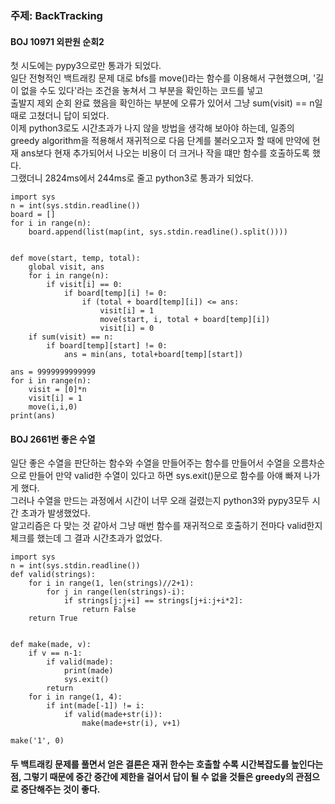 ### 주제: BackTracking
#### BOJ 10971 외판원 순회2
첫 시도에는 pypy3으로만 통과가 되었다.   
일단 전형적인 백트래킹 문제 대로 bfs를 move()라는 함수를 이용해서 구현했으며, '길이 없을 수도 있다'라는 조건을 놓쳐서 그 부분을 확인하는 코드를 넣고  
출발지 제외 순회 완료 했음을 확인하는 부분에 오류가 있어서 그냥 sum(visit) == n일 때로 고쳤더니 답이 되었다.  
이제 python3로도 시간초과가 나지 않을 방법을 생각해 보아야 하는데, 일종의 greedy algorithm을 적용해서 재귀적으로 다음 단계를 불러오고자 할 때에 만약에 현재 ans보다 현재 추가되어서 나오는 비용이 더 크거나 작을 떄만 함수를 호출하도록 했다.  
그랬더니 2824ms에서 244ms로 줄고 python3로 통과가 되었다.
```py3
import sys
n = int(sys.stdin.readline())
board = []
for i in range(n):
    board.append(list(map(int, sys.stdin.readline().split())))


def move(start, temp, total):
    global visit, ans
    for i in range(n):
        if visit[i] == 0:
            if board[temp][i] != 0:
                if (total + board[temp][i]) <= ans:
                    visit[i] = 1
                    move(start, i, total + board[temp][i])
                    visit[i] = 0
    if sum(visit) == n:
        if board[temp][start] != 0:
            ans = min(ans, total+board[temp][start])

ans = 9999999999999
for i in range(n):
    visit = [0]*n
    visit[i] = 1
    move(i,i,0)
print(ans)
```

#### BOJ 2661번 좋은 수열
일단 좋은 수열을 판단하는 함수와 수열을 만들어주는 함수를 만들어서 수열을 오름차순으로 만들어 만약 valid한 수열이 있다고 하면 sys.exit()문으로 함수를 아얘 빠져 나가게 했다.  
그러나 수열을 만드는 과정에서 시간이 너무 오래 걸렸는지 python3와 pypy3모두 시간 초과가 발생했었다.  
알고리즘은 다 맞는 것 같아서 그냥 매번 함수를 재귀적으로 호출하기 전마다 valid한지 체크를 했는데 그 결과 시간초과가 없었다.  
```py3
import sys 
n = int(sys.stdin.readline())
def valid(strings):
    for i in range(1, len(strings)//2+1):
        for j in range(len(strings)-i):
            if strings[j:j+i] == strings[j+i:j+i*2]:
                return False
    return True


def make(made, v):
    if v == n-1:
        if valid(made):
            print(made)
            sys.exit()
        return
    for i in range(1, 4):
        if int(made[-1]) != i:
            if valid(made+str(i)):
                make(made+str(i), v+1)
    
make('1', 0)
```

#### 두 백트래킹 문제를 풀면서 얻은 결론은 재귀 한수는 호출할 수록 시간복잡도를 높인다는 점, 그렇기 때문에 중간 중간에 제한을 걸어서 **답이 될 수 없을 것들은 greedy의 관점으로** 중단해주는 것이 좋다.
